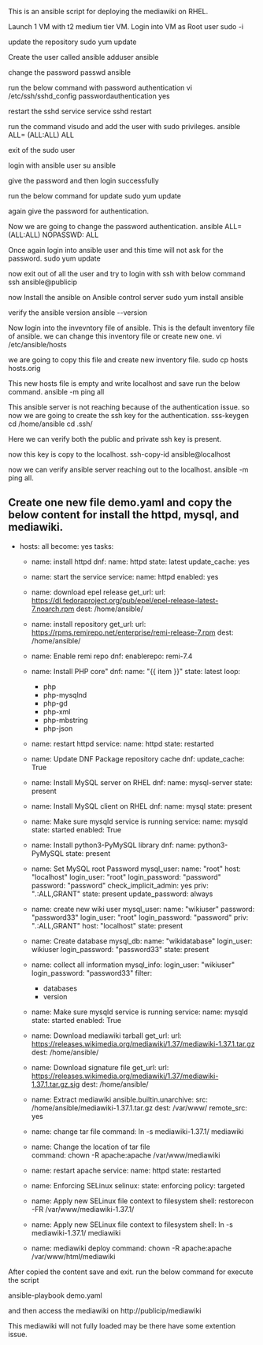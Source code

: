 This is an ansible script for deploying the mediawiki on RHEL.


Launch 1 VM with t2 medium tier VM.
Login into VM as Root user
sudo -i

update the repository
sudo yum update

Create the user called ansible
adduser ansible

change the password
passwd ansible

run the below command with password authentication
vi /etc/ssh/sshd_config
passwordauthentication yes

restart the sshd service
service sshd restart


run the command visudo and add the user with sudo privileges.
ansible ALL= (ALL:ALL) ALL

exit of the sudo user

login with ansible user
su ansible

give the password and then login successfully

run the below command for update
sudo yum update

again give the password for authentication.

Now we are going to change the password authentication.
ansible ALL= (ALL:ALL)  NOPASSWD: ALL

Once again login into ansible user and this time will not ask for the password.
sudo yum update

now exit out of all the user and try to login with ssh with below command
ssh ansible@publicip

now Install the ansible on Ansible control server
sudo yum install ansible

verify the ansible version
ansible --version

Now login into the invevntory file of ansible. This is the default inventory file of ansible. we can change this inventory file or create new one.
vi /etc/ansible/hosts

we are going to copy this file and create new inventory file.
sudo cp hosts hosts.orig

This new hosts file is empty and write localhost and save
run the below command.
ansible -m ping all

This ansible server is not reaching because of the authentication issue. so now we are going to create the ssh key for the authentication.
sss-keygen
cd /home/ansible
cd .ssh/

Here we can verify both the public and private ssh key is present.

now this key is copy to the localhost.
ssh-copy-id ansible@localhost

now we can verify ansible server reaching out to the localhost.
ansible -m ping all.

Create one new file demo.yaml and copy the below content for install the httpd, mysql, and mediawiki.
---
- hosts: all
  become: yes
  tasks:
    - name: install httpd
      dnf:
        name: httpd
        state: latest
        update_cache: yes
    - name: start the service
      service:
        name: httpd
        enabled: yes
    - name: download epel release
      get_url:
        url:  https://dl.fedoraproject.org/pub/epel/epel-release-latest-7.noarch.rpm
        dest: /home/ansible/
    - name: install repository
      get_url:
        url:  https://rpms.remirepo.net/enterprise/remi-release-7.rpm
        dest: /home/ansible/
    - name: Enable remi repo
      dnf:
        enablerepo: remi-7.4
    - name: Install PHP core"
      dnf:
        name: "{{ item }}"
        state: latest
      loop:
      - php
      - php-mysqlnd
      - php-gd
      - php-xml
      - php-mbstring
      - php-json

    - name: restart httpd
      service:
        name: httpd
        state: restarted
    - name: Update DNF Package repository cache
      dnf:
         update_cache: True
    - name: Install MySQL server on RHEL
      dnf:
        name: mysql-server
        state: present
    - name: Install MySQL client on RHEL
      dnf:
        name: mysql
        state: present
    - name: Make sure mysqld service is running
      service:
        name: mysqld
        state: started
        enabled: True

    - name: Install python3-PyMySQL library
      dnf:
        name: python3-PyMySQL
        state: present
    - name: Set MySQL root Password
      mysql_user:
        name: "root"
        host: "localhost"
        login_user: "root"
        login_password: "password"
        password: "password"
        check_implicit_admin: yes
        priv: "*.*:ALL,GRANT"
        state: present
        update_password: always
    - name: create new wiki user
      mysql_user:
        name: "wikiuser"
        password: "password33"
        login_user: "root"
        login_password: "password"
        priv: "*.*:ALL,GRANT"
        host: "localhost"
        state: present
    - name: Create database
      mysql_db:
        name: "wikidatabase"
        login_user: wikiuser
        login_password: "password33"
        state: present
    - name: collect all information
      mysql_info:
        login_user: "wikiuser"
        login_password: "password33"
        filter:
        - databases
        - version
    - name: Make sure mysqld service is running
      service:
        name: mysqld
        state: started
        enabled: True
    - name: Download mediawiki tarball
      get_url:
        url: https://releases.wikimedia.org/mediawiki/1.37/mediawiki-1.37.1.tar.gz
        dest: /home/ansible/
    - name: Download signature file
      get_url:
         url: https://releases.wikimedia.org/mediawiki/1.37/mediawiki-1.37.1.tar.gz.sig
         dest: /home/ansible/
    - name: Extract mediawiki
      ansible.builtin.unarchive:
        src: /home/ansible/mediawiki-1.37.1.tar.gz
        dest: /var/www/
        remote_src: yes
    - name: change tar file
      command: ln -s mediawiki-1.37.1/ mediawiki
    - name: Change the location of tar file  
      command: chown -R apache:apache /var/www/mediawiki

    - name: restart apache
      service:
        name: httpd
        state: restarted
    - name: Enforcing SELinux
      selinux:
        state: enforcing
        policy: targeted
    - name: Apply new SELinux file context to filesystem
      shell: restorecon -FR /var/www/mediawiki-1.37.1/
    - name: Apply new SELinux file context to filesystem
      shell: ln -s mediawiki-1.37.1/ mediawiki
    - name: mediawiki deploy
      command: chown -R apache:apache /var/www/html/mediawiki

After copied the content save and exit.
run the below command for execute the script

ansible-playbook demo.yaml

and then access the mediawiki on http://publicip/mediawiki

This mediawiki will not fully loaded may be there have some extention issue.
